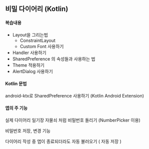 ## 비밀 다이어리 (Kotlin)

#### 복습내용

- Layout을 그리는법
  - ConstraintLayout
  - Custom Font 사용하기
- Handler 사용하기
- SharedPreference 의 속성들과 사용하는 법
- Theme 적용하기
- AlertDialog 사용하기



#### Kotlin 문법

android-ktx로 SharedPreference 사용하기 (Kotlin Android Extension)



#### 앱의 주 기능

실제 다이어리 일기장 자물쇠 처럼 비밀번호 돌리기 (NumberPicker 이용)

비밀번호 저장, 변경 기능

다이어리 작성 중 앱이 종료되더라도 자동 불러오기 ( 자동 저장 )